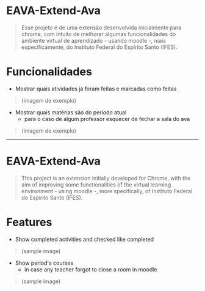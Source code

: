 # EAVA-Extend-Ava

> Esse projeto é de uma extensão desenvolvida inicialmente para chrome, com intuíto de melhorar algumas funcionalidades do ambiente virtual de aprendizado - usando moodle -, mais especificamente, do Instituto Federal do Espírito Santo (IFES).

# Funcionalidades

- Mostrar quais atividades já foram feitas e marcadas como feitas
> (imagem de exemplo)

- Mostrar quais matérias são do período atual
  - para o caso de algum professor esquecer de fechar a sala do ava
> (imagem de exemplo)

---
# EAVA-Extend-Ava

> This project is an extension initially developed for Chrome, with the aim of improving some functionalities of the virtual learning environment - using moodle -, more specifically, of Instituto Federal do Espírito Santo (IFES).

# Features

- Show completed activities and checked like completed
> (sample image)

- Show period's courses
  - in case any teacher forgot to close a room in moodle
 > (sample image)
